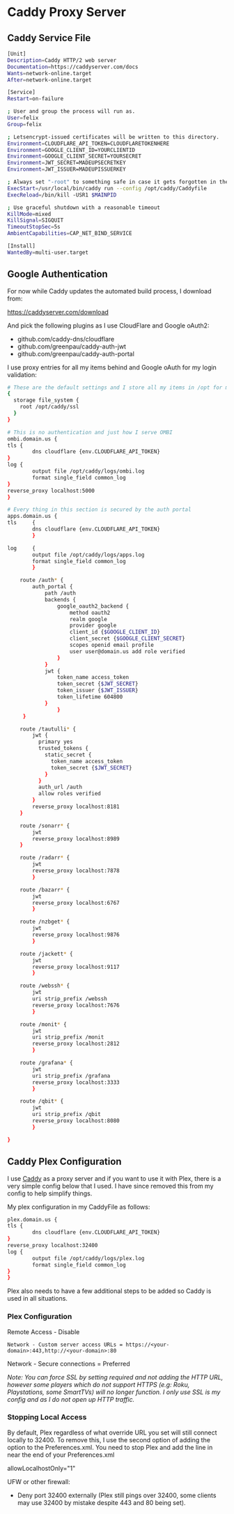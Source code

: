 # Caddy Proxy Server

## Caddy Service File
```bash
[Unit]
Description=Caddy HTTP/2 web server
Documentation=https://caddyserver.com/docs
Wants=network-online.target
After=network-online.target

[Service]
Restart=on-failure

; User and group the process will run as.
User=felix
Group=felix

; Letsencrypt-issued certificates will be written to this directory.
Environment=CLOUDFLARE_API_TOKEN=CLOUDFLARETOKENHERE
Environment=GOOGLE_CLIENT_ID=YOURCLIENTID
Environment=GOOGLE_CLIENT_SECRET=YOURSECRET
Environment=JWT_SECRET=MADEUPSECRETKEY
Environment=JWT_ISSUER=MADEUPISSUERKEY

; Always set "-root" to something safe in case it gets forgotten in the Caddyfile.
ExecStart=/usr/local/bin/caddy run --config /opt/caddy/Caddyfile
ExecReload=/bin/kill -USR1 $MAINPID

; Use graceful shutdown with a reasonable timeout
KillMode=mixed
KillSignal=SIGQUIT
TimeoutStopSec=5s
AmbientCapabilities=CAP_NET_BIND_SERVICE

[Install]
WantedBy=multi-user.target
```

## Google Authentication

For now while Caddy updates the automated build process, I download from:

https://caddyserver.com/download

And pick the following plugins as I use CloudFlare and Google oAuth2:

- github.com/caddy-dns/cloudflare
- github.com/greenpau/caddy-auth-jwt
- github.com/greenpau/caddy-auth-portal

I use proxy entries for all my items behind and Google oAuth for my login validation:

```bash
# These are the default settings and I store all my items in /opt for my applications I run
{
  storage file_system {
    root /opt/caddy/ssl
  }
}

# This is no authentication and just how I serve OMBI
ombi.domain.us {
tls {
        dns cloudflare {env.CLOUDFLARE_API_TOKEN}
}
log {
        output file /opt/caddy/logs/ombi.log
        format single_field common_log
}
reverse_proxy localhost:5000
}

# Every thing in this section is secured by the auth portal
apps.domain.us {
tls     {
        dns cloudflare {env.CLOUDFLARE_API_TOKEN}
        }

log     {
        output file /opt/caddy/logs/apps.log
        format single_field common_log
        }

    route /auth* {
        auth_portal {
            path /auth
            backends {
                google_oauth2_backend {
                    method oauth2
                    realm google
                    provider google
                    client_id {$GOOGLE_CLIENT_ID}
                    client_secret {$GOOGLE_CLIENT_SECRET}
                    scopes openid email profile
                    user user@domain.us add role verified
                }
            }
            jwt {
                token_name access_token
                token_secret {$JWT_SECRET}
                token_issuer {$JWT_ISSUER}
                token_lifetime 604800
            }
                }
     }

    route /tautulli* {
        jwt {
          primary yes
          trusted_tokens {
            static_secret {
              token_name access_token
              token_secret {$JWT_SECRET}
            }
          }
          auth_url /auth
          allow roles verified
        }
        reverse_proxy localhost:8181
    }

    route /sonarr* {
        jwt
        reverse_proxy localhost:8989
    }

    route /radarr* {
        jwt
        reverse_proxy localhost:7878
        }

    route /bazarr* {
        jwt
        reverse_proxy localhost:6767
        }

    route /nzbget* {
        jwt
        reverse_proxy localhost:9876
        }

    route /jackett* {
        jwt
        reverse_proxy localhost:9117
        }

    route /webssh* {
        jwt
        uri strip_prefix /webssh
        reverse_proxy localhost:7676
        }

    route /monit* {
        jwt
        uri strip_prefix /monit
        reverse_proxy localhost:2812
        }

    route /grafana* {
        jwt
        uri strip_prefix /grafana
        reverse_proxy localhost:3333
        }

    route /qbit* {
        jwt
        uri strip_prefix /qbit
        reverse_proxy localhost:8080
        }

}
```

## Caddy Plex Configuration

I use [Caddy](https://github.com/mholt/caddy) as a proxy server and if you want to use it with Plex, there is a very simple config below that I used. I have since removed this from my config to help simplify things.

My plex configuration in my CaddyFile as follows:

```bash
plex.domain.us {
tls {
        dns cloudflare {env.CLOUDFLARE_API_TOKEN}
}
reverse_proxy localhost:32400
log {
        output file /opt/caddy/logs/plex.log
        format single_field common_log
}
}
```

Plex also needs to have a few additional steps to be added so Caddy is used in all situations.

### Plex Configuration

Remote Access - Disable

```
Network - Custom server access URLs = https://<your-domain>:443,http://<your-domain>:80
```
Network - Secure connections = Preferred

<i>Note: You can force SSL by setting required and not adding the HTTP URL, however some players which do not support HTTPS (e.g: Roku, Playstations, some SmartTVs) will no longer function. I only use SSL is my config and as I do not open up HTTP traffic. </i>

### Stopping Local Access
By default, Plex regardless of what override URL you set will still connect locally to 32400. To remove this, I use the second option of adding the option to the Preferences.xml. You need to stop Plex and add the line in near the end of your Preferences.xml

allowLocalhostOnly="1" 

UFW or other firewall:
- Deny port 32400 externally (Plex still pings over 32400, some clients may use 32400 by mistake despite 443 and 80 being set).